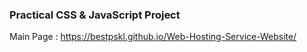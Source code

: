 ### Practical CSS & JavaScript Project

Main Page : https://bestpskl.github.io/Web-Hosting-Service-Website/ 
